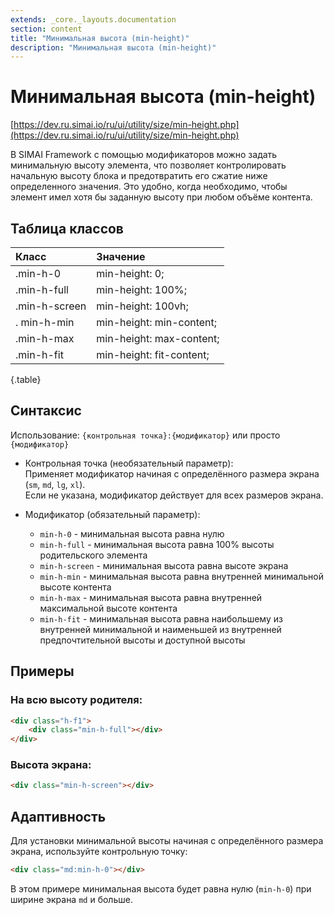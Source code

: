 ```yaml
---
extends: _core._layouts.documentation
section: content
title: "Минимальная высота (min-height)"
description: "Минимальная высота (min-height)"
---
```


# Минимальная высота (min-height)

[https://dev.ru.simai.io/ru/ui/utility/size/min-height.php](https://dev.ru.simai.io/ru/ui/utility/size/min-height.php)

В SIMAI Framework с помощью модификаторов можно задать минимальную высоту элемента, что позволяет контролировать
начальную высоту блока и предотвратить его сжатие ниже определенного значения. Это удобно, когда необходимо, чтобы
элемент имел хотя бы заданную высоту при любом объёме контента.

## Таблица классов

| Класс         | Значение                 |
|:--------------|:-------------------------|
| .min-h-0      | min-height: 0;           |
| .min-h-full   | min-height: 100%;        |
| .min-h-screen | min-height: 100vh;       |
| . min-h-min   | min-height: min-content; |
| .min-h-max    | min-height: max-content; |
| .min-h-fit    | min-height: fit-content; |
{.table}

## Синтаксис

Использование: `{контрольная точка}:{модификатор}` или просто `{модификатор}`

- Контрольная точка (необязательный параметр):  
  Применяет модификатор начиная с определённого размера экрана (`sm`, `md`, `lg`, `xl`).  
  Если не указана, модификатор действует для всех размеров экрана.

- Модификатор (обязательный параметр):

    - `min-h-0` \- минимальная высота равна нулю
    - `min-h-full` \- минимальная высота равна 100% высоты родительского элемента
    - `min-h-screen` \- минимальная высота равна высоте экрана
    - `min-h-min` \- минимальная высота равна внутренней минимальной высоте контента
    - `min-h-max` \- минимальная высота равна внутренней максимальной высоте контента
    - `min-h-fit` \- минимальная высота равна наибольшему из внутренней минимальной и наименьшей из внутренней
      предпочтительной высоты и доступной высоты

## Примеры

### **На всю высоту родителя:**

```html
<div class="h-f1">
    <div class="min-h-full"></div>
</div>
```

### **Высота экрана:**

```html
<div class="min-h-screen"></div>
```

## Адаптивность

Для установки минимальной высоты начиная с определённого размера экрана, используйте контрольную точку:

```html
<div class="md:min-h-0"></div>
```

В этом примере минимальная высота будет равна нулю (`min-h-0`) при ширине экрана `md` и больше.
